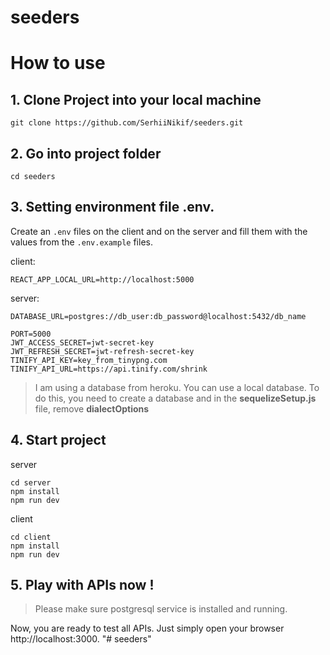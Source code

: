 # seeders

# How to use

## 1. Clone Project into your local machine
```
git clone https://github.com/SerhiiNikif/seeders.git
```

## 2. Go into project folder

```
cd seeders
```

## 3. Setting environment file .env.
Create an `.env` files on the client and on the server and fill them with the values ​​from the `.env.example` files.

client:
```
REACT_APP_LOCAL_URL=http://localhost:5000
```

server:
```
DATABASE_URL=postgres://db_user:db_password@localhost:5432/db_name

PORT=5000
JWT_ACCESS_SECRET=jwt-secret-key
JWT_REFRESH_SECRET=jwt-refresh-secret-key
TINIFY_API_KEY=key_from_tinypng.com
TINIFY_API_URL=https://api.tinify.com/shrink
```

> I am using a database from heroku. You can use a local database. To do this, you need to create a database and in the __sequelizeSetup.js__ file, remove __dialectOptions__

## 4. Start project

server
```
cd server
npm install
npm run dev
```

client
```
cd client
npm install
npm run dev
```

## 5. Play with APIs now !
> Please make sure postgresql service is installed and running.

Now, you are ready to test all APIs.
Just simply open your browser http://localhost:3000.
"# seeders" 
